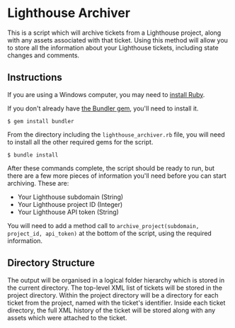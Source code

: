 # Lighthouse Archiver

This is a script which will archive tickets from a Lighthouse project, along with any assets associated with that ticket. Using this method will allow you to store all the information about your Lighthouse tickets, including state changes and comments.

## Instructions

If you are using a Windows computer, you may need to [install Ruby](http://rubyinstaller.org).

If you don't already have [the Bundler gem](http://bundler.io), you'll need to install it.

`$ gem install bundler`

From the directory including the `lighthouse_archiver.rb` file, you will need to install all the other required gems for the script.

`$ bundle install`

After these commands complete, the script should be ready to run, but there are a few more pieces of information you'll need before you can start archiving. These are:

- Your Lighthouse subdomain (String)
- Your Lighthouse project ID (Integer)
- Your Lighthouse API token (String)

You will need to add a method call to `archive_project(subdomain, project_id, api_token)` at the bottom of the script, using the required information.

## Directory Structure

The output will be organised in a logical folder hierarchy which is stored in the current directory. The top-level XML list of tickets will be stored in the project directory. Within the project directory will be a directory for each ticket from the project, named with the ticket's identifier. Inside each ticket directory, the full XML history of the ticket will be stored along with any assets which were attached to the ticket.